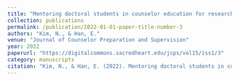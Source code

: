 ```yaml
---
title: "Mentoring doctoral students in counselor education for research competence: A developmental perspective"
collection: publications
permalink: /publication/2022-01-01-paper-title-number-3 
authors: "Kim, N., & Han, E."
venue: "Journal of Counselor Preparation and Supervision"
year: 2022
paperurl: "https://digitalcommons.sacredheart.edu/jcps/vol15/iss1/3"
category: manuscripts
citation: "Kim, N., & Han, E. (2022). Mentoring doctoral students in counselor education for research competence: A developmental perspective. Journal of Counselor Preparation and Supervision, 15(1). https://digitalcommons.sacredheart.edu/jcps/vol15/iss1/3"  
---  
```


